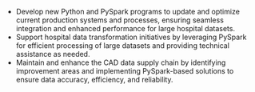 - Develop new Python and PySpark programs to update and optimize current production systems and processes, ensuring seamless integration and enhanced performance for large hospital datasets.
- Support hospital data transformation initiatives by leveraging PySpark for efficient processing of large datasets and providing technical assistance as needed.
- Maintain and enhance the CAD data supply chain by identifying improvement areas and implementing PySpark-based solutions to ensure data accuracy, efficiency, and reliability.
